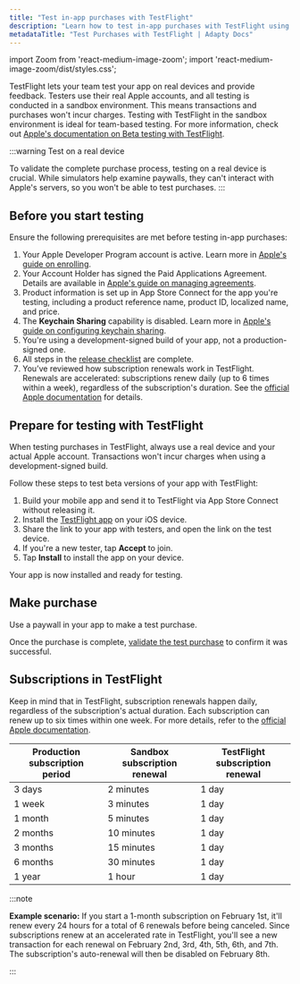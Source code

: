 ```yaml
---
title: "Test in-app purchases with TestFlight"
description: "Learn how to test in-app purchases with TestFlight using Adapty for a smooth testing process."
metadataTitle: "Test Purchases with TestFlight | Adapty Docs"
---
```


import Zoom from 'react-medium-image-zoom';
import 'react-medium-image-zoom/dist/styles.css';

TestFlight lets your team test your app on real devices and provide feedback. Testers use their real Apple accounts, and all testing is conducted in a sandbox environment. This means transactions and purchases won't incur charges. Testing with TestFlight in the sandbox environment is ideal for team-based testing. For more information, check out [Apple's documentation on Beta testing with TestFlight](https://developer.apple.com/testflight/).

:::warning
Test on a real device

To validate the complete purchase process, testing on a real device is crucial. While simulators help examine paywalls, they can't interact with Apple's servers, so you won't be able to test purchases.
:::

## Before you start testing

Ensure the following prerequisites are met before testing in-app purchases:

1. Your Apple Developer Program account is active. Learn more in [Apple's guide on enrolling](https://developer.apple.com/programs/enroll).
2. Your Account Holder has signed the Paid Applications Agreement. Details are available in [Apple's guide on managing agreements](https://developer.apple.com/help/app-store-connect/manage-agreements/sign-and-update-agreements).
3. Product information is set up in App Store Connect for the app you're testing, including a product reference name, product ID, localized name, and price.
4. The **Keychain Sharing** capability is disabled. Learn more in [Apple's guide on configuring keychain sharing](https://developer.apple.com/documentation/xcode/configuring-keychain-sharing).
5. You're using a development-signed build of your app, not a production-signed one.
6. All steps in the [release checklist](release-checklist) are complete.
7. You’ve reviewed how subscription renewals work in TestFlight. Renewals are accelerated: subscriptions renew daily (up to 6 times within a week), regardless of the subscription's duration. See the [official Apple documentation](https://developer.apple.com/help/app-store-connect/test-a-beta-version/subscription-renewal-rate-in-testflight) for details.

## Prepare for testing with TestFlight

When testing purchases in TestFlight, always use a real device and your actual Apple account. Transactions won't incur charges when using a development-signed build.

Follow these steps to test beta versions of your app with TestFlight:

1. Build your mobile app and send it to TestFlight via App Store Connect without releasing it.
2. Install the [TestFlight app](https://itunes.apple.com/us/app/testflight/id899247664?mt=8) on your iOS device.
3. Share the link to your app with testers, and open the link on the test device.
4. If you're a new tester, tap **Accept** to join.
5. Tap **Install** to install the app on your device.

Your app is now installed and ready for testing.

## Make purchase

Use a paywall in your app to make a test purchase.

Once the purchase is complete, [validate the test purchase](validate-test-purchases) to confirm it was successful.

## Subscriptions in TestFlight

Keep in mind that in TestFlight, subscription renewals happen daily, regardless of the subscription's actual duration. Each subscription can renew up to six times within one week. For more details, refer to the [official Apple documentation](https://developer.apple.com/help/app-store-connect/test-a-beta-version/subscription-renewal-rate-in-testflight).

| Production subscription period | Sandbox subscription renewal | TestFlight subscription renewal |
| ------------------------------ | ---------------------------- | ------------------------------- |
| 3 days                         | 2 minutes                    | 1 day                           |
| 1 week                         | 3 minutes                    | 1 day                           |
| 1 month                        | 5 minutes                    | 1 day                           |
| 2 months                       | 10 minutes                   | 1 day                           |
| 3 months                       | 15 minutes                   | 1 day                           |
| 6 months                       | 30 minutes                   | 1 day                           |
| 1 year                         | 1 hour                       | 1 day                           |

:::note

**Example scenario:** If you start a 1-month subscription on February 1st, it'll renew every 24 hours for a total of 6 renewals before being canceled. Since subscriptions renew at an accelerated rate in TestFlight, you'll see a new transaction for each renewal on February 2nd, 3rd, 4th, 5th, 6th, and 7th. The subscription's auto-renewal will then be disabled on February 8th.

:::
